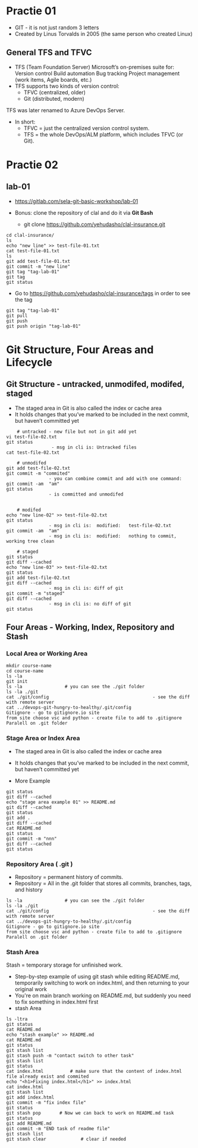 # Practie 01
- GIT - it is not just random 3 letters
- Created by Linus Torvalds in 2005 (the same person who created Linux)

## General TFS and TFVC
- TFS (Team Foundation Server)
Microsoft’s on-premises suite for:
Version control
Build automation
Bug tracking
Project management (work items, Agile boards, etc.)
- TFS supports two kinds of version control:
  - TFVC (centralized, older)
  - Git (distributed, modern)

TFS was later renamed to Azure DevOps Server.

- In short:
  - TFVC = just the centralized version control system.
  - TFS = the whole DevOps/ALM platform, which includes TFVC (or Git).
# Practie 02
## lab-01
- https://gitlab.com/sela-git-basic-workshop/lab-01
  
- Bonus: clone the repository of clal and do it via **Git Bash**
  - git clone https://github.com/yehudasho/clal-insurance.git

```
cd clal-insurance/
ls
echo "new line" >> test-file-01.txt
cat test-file-01.txt
ls
git add test-file-01.txt
git commit -m "new line"
git tag "tag-lab-01"
git tag
git status
```

- Go to https://github.com/yehudasho/clal-insurance/tags in order to see the tag
```
git tag "tag-lab-01"
git pull
git push
git push origin "tag-lab-01"
```
# Git Structure, Four Areas and Lifecycle
## Git Structure - untracked, unmodifed, modifed, staged
- The staged area in Git is also called the index or cache area
- It holds changes that you’ve marked to be included in the next commit, but haven’t committed yet
  
```
	# untracked - new file but not in git add yet
vi test-file-02.txt
git status
 				 - msg in cli is: Untracked files
cat test-file-02.txt

	# unmodifed
git add test-file-02.txt
git commit -m "commited"
				- you can combine commit and add with one command:
git commit -am  "am"
git status
				- is committed and unmodifed

	
	# modifed
echo "new line-02" >> test-file-02.txt
git status
				- msg in cli is:  modified:   test-file-02.txt
git commit -am  "am"
				- msg in cli is:  modified:   nothing to commit, working tree clean

	# staged
git status
git diff --cached
echo "new line-03" >> test-file-02.txt
git status
git add test-file-02.txt
git diff --cached
				- msg in cli is: diff of git
git commit -m "staged"
git diff --cached
				- msg in cli is: no diff of git
git status
```

## Four Areas - Working, Index, Repository and Stash
### Local Area or Working Area
```
mkdir course-name
cd course-name
ls -la
git init
ls -la                # you can see the ./git folder
ls -la ./git
cat ./git/config                                       - see the diff with remote server
cat ../devops-git-hungry-to-healthy/.git/config
Gitignore - go to gitignore.io site​
from site choose vsc and python - create file to add to .gitignore​
Paralell on .git folder
```
### Stage Area or Index Area
- The staged area in Git is also called the index or cache area
- It holds changes that you’ve marked to be included in the next commit, but haven’t committed yet

- More Example
```
git status
git diff --cached
echo "stage area example 01" >> README.md
git diff --cached
git status
git add .
git diff --cached
cat README.md
git status
git commit -m "nnn"
git diff --cached
git status

```
### Repository Area ( .git )
- Repository = permanent history of commits.
- Repository = All in the .git folder that stores all commits, branches, tags, and history

```
ls -la                # you can see the ./git folder
ls -la ./git
cat ./git/config                                       - see the diff with remote server
cat ../devops-git-hungry-to-healthy/.git/config
Gitignore - go to gitignore.io site​
from site choose vsc and python - create file to add to .gitignore​
Paralell on .git folder
```
### Stash Area 
Stash = temporary storage for unfinished work.
- Step-by-step example of using git stash while editing README.md,
  temporarily switching to work on index.html, and then 
  returning to your original work
- You're on main branch working on README.md,
  but suddenly you need to fix something in index.html first
- stash Area

```
ls -ltra
git status
cat README.md
echo "stash example" >> README.md
cat README.md
git status
git stash list
git stash push -m "contact switch to other task"
git stash list
git status
cat index.html 			# make sure that the content of index.html file already exist and commited
echo "<h1>Fixing index.html</h1>" >> index.html
cat index.html
git stash list
git add index.html
git commit -m "fix index file"
git status
git stash pop		# Now we can back to work on README.md task
git status
git add README.md
git commit -m "END task of readme file"
git stash list
git stash clear				# clear if needed
```
